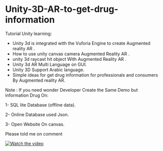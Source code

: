 # Unity-3D-AR-to-get-drug-information
Tutorial  Unity learning: 
* Unity 3d is integrated with the Vuforia Engine to create Augmented reality AR .
* How to use unity  canvas camera Augmented Reality AR . 
* unity 3d raycast hit object With Augmented Reality AR . 
* Unity 3d AR Multi Language on GUI. 
* Unity 3D Support Arabic language. 
* Simple ideas for get drug information for professionals and consumers By Augmented reality AR.  

Note : 
If you need  wonder Developer Create the Same Demo but information Drug On:  

1- SQL lite Database (offline data).

2- Online Database used Json. 

3- Open Website On canvas.  


Please told me on comment  


[![Watch the video](https://img.youtube.com/vi/d107wJFcDyI/0.jpg)](https://youtu.be/d107wJFcDyI)
